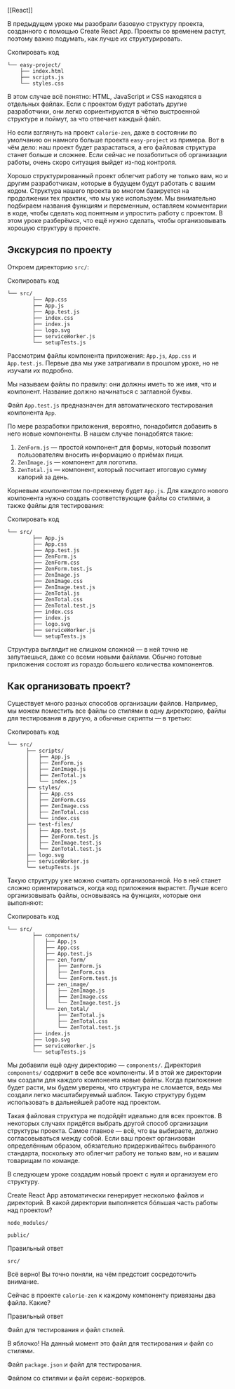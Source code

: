 [[React]]

В предыдущем уроке мы разобрали базовую структуру проекта, созданного с помощью Create React App. Проекты со временем растут, поэтому важно подумать, как лучше их структурировать.

Скопировать код

```
└── easy-project/
    ├── index.html
    ├── scripts.js
    └── styles.css 
```

В этом случае всё понятно: HTML, JavaScript и CSS находятся в отдельных файлах. Если с проектом будут работать другие разработчики, они легко сориентируются в чётко выстроенной структуре и поймут, за что отвечает каждый файл.

Но если взглянуть на проект `calorie-zen`, даже в состоянии по умолчанию он намного больше проекта `easy-project` из примера. Вот в чём дело: наш проект будет разрастаться, а его файловая структура станет больше и сложнее. Если сейчас не позаботиться об организации работы, очень скоро ситуация выйдет из-под контроля.

Хорошо структурированный проект облегчит работу не только вам, но и другим разработчикам, которые в будущем будут работать с вашим кодом. Структура нашего проекта во многом базируется на продолжении тех практик, что мы уже используем. Мы внимательно подбираем названия функциям и переменным, оставляем комментарии в коде, чтобы сделать код понятным и упростить работу с проектом. В этом уроке разберёмся, что ещё нужно сделать, чтобы организовывать хорошую структуру в проекте.

## Экскурсия по проекту

Откроем директорию `src/`:

Скопировать код

```
└── src/
        ├── App.css
        ├── App.js
        ├── App.test.js
        ├── index.css
        ├── index.js
        ├── logo.svg
        ├── serviceWorker.js
        └── setupTests.js 
```

Рассмотрим файлы компонента приложения: `App.js`, `App.css` и `App.test.js`. Первые два мы уже затрагивали в прошлом уроке, но не изучали их подробно.

Мы называем файлы по правилу: они должны иметь то же имя, что и компонент. Название должно начинаться с заглавной буквы.

Файл `App.test.js` предназначен для автоматического тестирования компонента `App`.

По мере разработки приложения, вероятно, понадобится добавить в него новые компоненты. В нашем случае понадобятся такие:

1.  `ZenForm.js` — простой компонент для формы, который позволит пользователям вносить информацию о приёмах пищи.
2.  `ZenImage.js` — компонент для логотипа.
3.  `ZenTotal.js` — компонент, который посчитает итоговую сумму калорий за день.

Корневым компонентом по-прежнему будет `App.js`. Для каждого нового компонента нужно создать соответствующие файлы со стилями, а также файлы для тестирования:

Скопировать код

```
└── src/
        ├── App.js
        ├── App.css
        ├── App.test.js
        ├── ZenForm.js
        ├── ZenForm.css
        ├── ZenForm.test.js
        ├── ZenImage.js
        ├── ZenImage.css
        ├── ZenImage.test.js
        ├── ZenTotal.js
        ├── ZenTotal.css
        ├── ZenTotal.test.js
        ├── index.css
        ├── index.js
        ├── logo.svg
        ├── serviceWorker.js
        └── setupTests.js 
```

Структура выглядит не слишком сложной — в ней точно не запутаешься, даже со всеми новыми файлами. Обычно готовые приложения состоят из гораздо большего количества компонентов.

## Как организовать проект?

Существует много разных способов организации файлов. Например, мы можем поместить все файлы со стилями в одну директорию, файлы для тестирования в другую, а обычные скрипты — в третью:

Скопировать код

```
└── src/
      ├── scripts/
      │   ├── App.js
      │   ├── ZenForm.js
      │   ├── ZenImage.js
      │   ├── ZenTotal.js
      │   └── index.js
      ├── styles/
      │   ├── App.css
      │   ├── ZenForm.css
      │   ├── ZenImage.css
      │   ├── ZenTotal.css
      │   └── index.css
      ├── test-files/
      │   ├── App.test.js
      │   ├── ZenForm.test.js
      │   ├── ZenImage.test.js
      │   └── ZenTotal.test.js
      ├── logo.svg
      ├── serviceWorker.js
      └── setupTests.js 
```

Такую структуру уже можно считать организованной. Но в ней станет сложно ориентироваться, когда код приложения вырастет. Лучше всего организовывать файлы, основываясь на функциях, которые они выполняют:

Скопировать код

```
└── src/
        ├── components/
        │   ├── App.js
        │   ├── App.css
        │   ├── App.test.js
        │   ├── zen_form/
        │   │   ├── ZenForm.js
        │   │   ├── ZenForm.css
        │   │   └── ZenForm.test.js
        │   ├── zen_image/
        │   │   ├── ZenImage.js
        │   │   ├── ZenImage.css
        │   │   └── ZenImage.test.js
        │   └── zen_total/
        │       ├── ZenTotal.js
        │       ├── ZenTotal.css
        │       └── ZenTotal.test.js
        ├── index.js
        ├── logo.svg
        ├── serviceWorker.js
        └── setupTests.js 
```

Мы добавили ещё одну директорию — `components/`. Директория `components/` содержит в себе все компоненты. И в этой же директории мы создали для каждого компонента новые файлы. Когда приложение будет расти, мы будем уверены, что структура не сломается, ведь мы создали легко масштабируемый шаблон. Такую структуру будем использовать в дальнейшей работе над проектом.

Такая файловая структура не подойдёт идеально для всех проектов. В некоторых случаях придётся выбрать другой способ организации структуры проекта. Самое главное — всё, что вы выбираете, должно согласовываться между собой. Если ваш проект организован определённым образом, обязательно придерживайтесь выбранного стандарта, поскольку это облегчит работу не только вам, но и вашим товарищам по команде.

В следующем уроке создадим новый проект с нуля и организуем его структуру.

Create React App автоматически генерирует несколько файлов и директорий. В какой директории выполняется бóльшая часть работы над проектом?

`node_modules/`

`public/`

Правильный ответ

`src/`

Всё верно! Вы точно поняли, на чём предстоит сосредоточить внимание.

Сейчас в проекте `calorie-zen` к каждому компоненту привязаны два файла. Какие?

Правильный ответ

Файл для тестирования и файл стилей.

В яблочко! На данный момент это файл для тестирования и файл со стилями.

Файл `package.json` и файл для тестирования.

Файлом со стилями и файл сервис-воркеров.